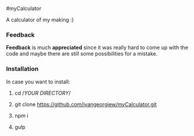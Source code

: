 #myCalculator

A calculator of my making :)

### Feedback

**Feedback** is much **appreciated** since it was really hard to come up with the
code and maybe there are still some possibilities for a mistake.

### Installation

In case you want to install:

1) cd /*YOUR DIRECTORY*/

2) git clone https://github.com/ivangeorgiew/myCalculator.git

3) npm i

4) gulp
